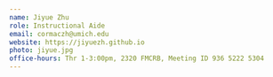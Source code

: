 ```yaml
---
name: Jiyue Zhu
role: Instructional Aide
email: cormaczh@umich.edu
website: https://jiyuezh.github.io
photo: jiyue.jpg
office-hours: Thr 1-3:00pm, 2320 FMCRB, Meeting ID 936 5222 5304
---
```

